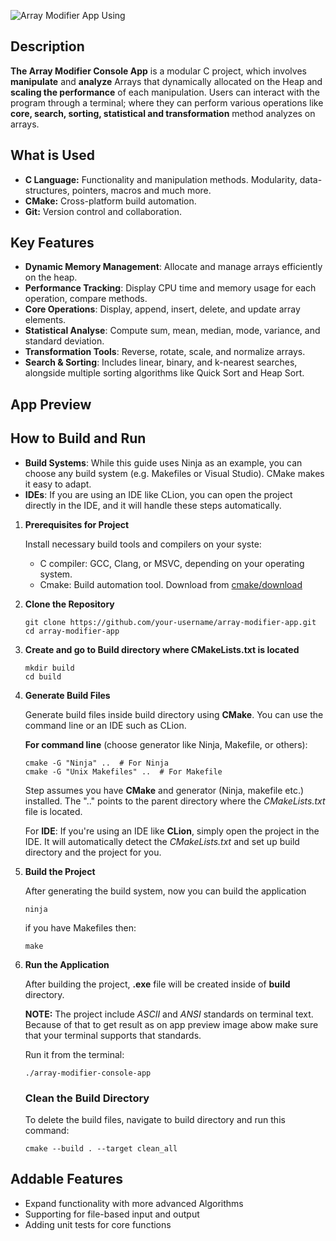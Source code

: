 ![Array Modifier App Using](https://github.com/user-attachments/assets/3741912a-0d4e-48c8-aaec-36d66f843654)

## Description

**The Array Modifier Console App** is a modular C project, which involves **manipulate** and **analyze** Arrays that
dynamically
allocated on the Heap and **scaling the performance** of each manipulation. Users can interact with the program
through a
terminal; where they can perform various operations like **core, search, sorting, statistical and transformation**
method analyzes on arrays.

## What is Used

* **C Language:** Functionality and manipulation methods. Modularity, data-structures, pointers, macros and much more.
* **CMake:** Cross-platform build automation.
* **Git:** Version control and collaboration.

## Key Features

* **Dynamic Memory Management**: Allocate and manage arrays efficiently on the heap.
* **Performance Tracking**:  Display CPU time and memory usage for each operation, compare methods.
* **Core Operations**: Display, append, insert, delete, and update array elements.
* **Statistical Analyse**: Compute sum, mean, median, mode, variance, and standard deviation.
* **Transformation Tools**: Reverse, rotate, scale, and normalize arrays.
* **Search & Sorting**: Includes linear, binary, and k-nearest searches, alongside multiple sorting algorithms
  like Quick Sort and Heap Sort.

## App Preview

## How to Build and Run

* **Build Systems**: While this guide uses Ninja as an example, you can choose any build system (e.g. Makefiles or
  Visual
  Studio). CMake makes it easy to adapt.
* **IDEs**: If you are using an IDE like CLion, you can open the project directly in the IDE, and it will handle these
  steps automatically.

1. **Prerequisites for Project**

   Install necessary build tools and compilers on your syste:
    * C compiler: GCC, Clang, or MSVC, depending on your operating system.
    * Cmake: Build automation tool. Download from [cmake/download](https://cmake.org/download/)

2. **Clone the Repository**
   ```
   git clone https://github.com/your-username/array-modifier-app.git
   cd array-modifier-app
   ```

3. **Create and go to Build directory where CMakeLists.txt is located**

   ```
   mkdir build
   cd build
   ```

4. **Generate Build Files**

   Generate build files inside build directory using **CMake**. You can use the
   command line or an IDE such as CLion.

   **For command line** (choose generator like Ninja, Makefile, or others):

   ```
   cmake -G "Ninja" ..  # For Ninja
   cmake -G "Unix Makefiles" ..  # For Makefile
   ```

   Step assumes you have **CMake** and generator (Ninja, makefile etc.) installed. The ".." points to the parent
   directory
   where the _CMakeLists.txt_ file is
   located.

   For **IDE**: If you're using an IDE like **CLion**, simply open the project in the IDE. It will automatically detect
   the
   _CMakeLists.txt_ and set up build directory and the project for you.

5. **Build the Project**

   After generating the build system, now you can build the application
   ```
   ninja
   ``` 
   if you have Makefiles then:
   ```
   make
   ``` 

6. **Run the Application**

   After building the project, **.exe** file will be created inside of **build** directory.

   **NOTE:** The project include _ASCII_ and _ANSI_ standards on terminal text. Because of that to get result as on app
   preview image abow make sure that your terminal supports that standards.

   Run it from the terminal:

   ```
   ./array-modifier-console-app
   ```

   ### Clean the Build Directory

   To delete the build files, navigate to build directory and run this command:

      ```
      cmake --build . --target clean_all
      ```

## Addable Features

* Expand functionality with more advanced Algorithms
* Supporting for file-based input and output
* Adding unit tests for core functions
